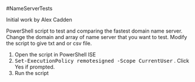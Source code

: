 #NameServerTests


Initial work by Alex Cadden

PowerShell script to test and comparing the fastest domain name server.
Change the domain and array of name server that you want to test. Modify the script to give txt and or csv file.

1. Open the script in PowerShell ISE
2. <tt>Set-ExecutionPolicy remotesigned -Scope CurrentUser</tt> . Click Yes if prompted.
3. Run the script

